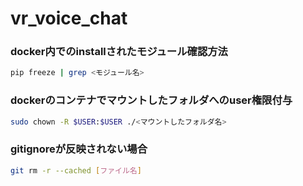 # vr_voice_chat
### docker内でのinstallされたモジュール確認方法
```bash
pip freeze | grep <モジュール名>
```
### dockerのコンテナでマウントしたフォルダへのuser権限付与
```bash
sudo chown -R $USER:$USER ./<マウントしたフォルダ名>
```
### gitignoreが反映されない場合
```bash
git rm -r --cached [ファイル名]
```
